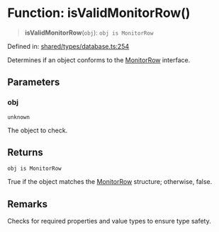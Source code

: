 # Function: isValidMonitorRow()

> **isValidMonitorRow**(`obj`): `obj is MonitorRow`

Defined in: [shared/types/database.ts:254](https://github.com/Nick2bad4u/Uptime-Watcher/blob/main/shared/types/database.ts#L254)

Determines if an object conforms to the [MonitorRow](../interfaces/MonitorRow.md) interface.

## Parameters

### obj

`unknown`

The object to check.

## Returns

`obj is MonitorRow`

True if the object matches the [MonitorRow](../interfaces/MonitorRow.md) structure;
  otherwise, false.

## Remarks

Checks for required properties and value types to ensure type safety.
